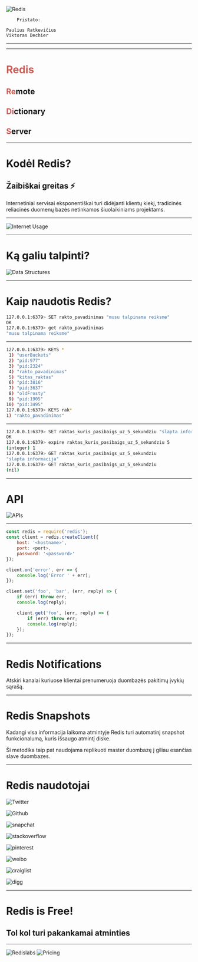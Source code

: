 <!-- classes: title -->

![Redis](https://redis.com/wp-content/uploads/2021/08/redis-logo.png)

<!-- block-start: grid-->

<!-- block-start: column -->
        Pristato:

<!-- block-end -->

<!-- block-start: column -->
    Paulius Ratkevičius 
    Viktoras Dechier
<!-- block-end -->

<!-- block-end -->

---

<!-- contents -->

---
<!-- section-title: Kas yra Redis? -->

# <font color="#cd5d57">Redis</font>

<!-- fragments-start -->

## <font color="#cd5d57">Re</font>mote 

## <font color="#cd5d57">Di</font>ctionary 

## <font color="#cd5d57">S</font>erver
<!-- fragments-end -->

---
<!-- section-title: Kodėl Redis? -->
# Kodėl Redis?

## Žaibiškai greitas ⚡

Internetiniai servisai eksponentiškai turi didėjanti klientų kiekį, tradicinės reliacinės duomenų bazės netinkamos šiuolaikiniams projektams.

---

![Internet Usage](https://blog.cloudflare.com/content/images/2020/04/Screenshot-2020-04-20-at-18.27.41.png)


---

<!-- section-title: Ką galiu talpinti? -->
# Ką galiu talpinti?

![Data Structures](https://redis.com/wp-content/uploads/2020/06/key-value-data-stores-2-v2-920x612.png)

---

<!-- section-title: Kaip naudotis Redis? -->

# Kaip naudotis Redis?

```sh
127.0.0.1:6379> SET rakto_pavadinimas "musu talpinama reiksme"
OK
127.0.0.1:6379> get rakto_pavadinimas
"musu talpinama reiksme"
```
---
```sh
127.0.0.1:6379> KEYS *
 1) "userBuckets"
 2) "pid:977"
 3) "pid:2324"
 4) "rakto_pavadinimas"
 5) "kitas_raktas"
 6) "pid:3816"
 7) "pid:3637"
 8) "oldFrosty"
 9) "pid:1905"
10) "pid:3495"
127.0.0.1:6379> KEYS rak*
1) "rakto_pavadinimas"
```

---

```sh
127.0.0.1:6379> SET raktas_kuris_pasibaigs_uz_5_sekundziu "slapta informacija"
OK
127.0.0.1:6379> expire raktas_kuris_pasibaigs_uz_5_sekundziu 5
(integer) 1
127.0.0.1:6379> GET raktas_kuris_pasibaigs_uz_5_sekundziu
"slapta informacija"
127.0.0.1:6379> GET raktas_kuris_pasibaigs_uz_5_sekundziu
(nil)
```

---
<!-- section-title: API -->

# API


![APIs](https://your.weebsh.it/lYxUtp53.png)

---

```js
const redis = require('redis');
const client = redis.createClient({
    host: '<hostname>',
    port: <port>,
    password: '<password>'
});

client.on('error', err => {
    console.log('Error ' + err);
});
```

```js
client.set('foo', 'bar', (err, reply) => {
    if (err) throw err;
    console.log(reply);

    client.get('foo', (err, reply) => {
        if (err) throw err;
        console.log(reply);
    });
});
```

---

<!-- section-title: Fragmentacija -->

# Redis Notifications

Atskiri kanalai kuriuose klientai prenumeruoja duombazės pakitimų įvykių sąrašą.

---

<!-- section-title: Replikavimas -->

# Redis Snapshots

Kadangi visa informacija laikoma atmintyje Redis turi automatinį snapshot funkcionalumą, kuris išsaugo atmintį diske.

Ši metodika taip pat naudojama replikuoti master duombazę į giliau esančias slave duombazes.

---

<!-- section-title: Kas naudoja Redis? -->

# Redis naudotojai

<!-- block-start: grid -->

<!-- block-start: column -->
![Twitter](https://external-content.duckduckgo.com/iu/?u=https%3A%2F%2Flogos-download.com%2Fwp-content%2Fuploads%2F2016%2F02%2FTwitter_Logo_new.png&f=1&nofb=1)
<!-- block-end -->
<!-- block-start: column -->
![Github](https://github.githubassets.com/images/modules/logos_page/GitHub-Logo.png)
<!-- block-end -->

<!-- block-start: column -->
![snapchat](https://external-content.duckduckgo.com/iu/?u=http%3A%2F%2Flogos-download.com%2Fwp-content%2Fuploads%2F2016%2F07%2FSnapchat_logo.png&f=1&nofb=1)
<!-- block-end -->

<!-- block-start: column -->
![stackoverflow](https://stackoverflow.design/assets/img/logos/so/logo-stackoverflow.png)
<!-- block-end -->

<!-- block-start: column -->
![pinterest](https://external-content.duckduckgo.com/iu/?u=https%3a%2f%2fcdn.freebiesupply.com%2flogos%2flarge%2f2x%2fpinterest-1-logo-png-transparent.png&f=1&nofb=1)
<!-- block-end -->
<!-- block-start: column -->
![weibo](https://external-content.duckduckgo.com/iu/?u=https%3A%2F%2Flogos-download.com%2Fwp-content%2Fuploads%2F2016%2F10%2FSina_Weibo_logo.png&f=1&nofb=1)
<!-- block-end -->
<!-- block-start: column -->
![craiglist](https://external-content.duckduckgo.com/iu/?u=https%3A%2F%2Flogos-world.net%2Fwp-content%2Fuploads%2F2021%2F02%2FCraigslist-Emblem.png&f=1&nofb=1)
<!-- block-end -->
<!-- block-start: column -->
![digg](https://external-content.duckduckgo.com/iu/?u=https%3A%2F%2Flogonoid.com%2Fimages%2Fdigg-logo.png&f=1&nofb=1)
<!-- block-end -->
<!-- block-end -->

---
<!-- section-title: Kiek kainuoja Redis? -->

# Redis is Free!
## Tol kol turi pakankamai atminties

---

![Redislabs](https://external-content.duckduckgo.com/iu/?u=https%3A%2F%2Ftechcrunch.com%2Fwp-content%2Fuploads%2F2019%2F02%2FRedis-labs-logo-1.png&f=1&nofb=1)
![Pricing](https://your.weebsh.it/f4jLizQJ.png)
